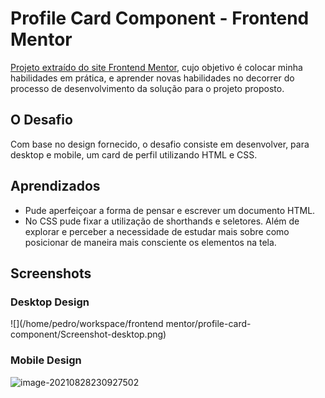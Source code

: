 # Profile Card Component - Frontend Mentor

[Projeto extraído do site Frontend Mentor](https://www.frontendmentor.io/challenges/profile-card-component-cfArpWshJ), cujo objetivo é colocar minha habilidades em prática, e aprender novas habilidades no decorrer do processo de desenvolvimento da solução para o projeto proposto.

<h2>O Desafio</h2> 

Com base no design fornecido, o desafio consiste em desenvolver, para desktop e mobile, um card de perfil utilizando HTML e CSS. 

<h2>Aprendizados</h2>

- Pude aperfeiçoar a forma de pensar e escrever um documento HTML.
- No CSS pude fixar a utilização de shorthands e seletores. Além de explorar e perceber a necessidade de estudar mais sobre como posicionar de maneira mais consciente os elementos na tela.

<h2>Screenshots</h2>

<h3>Desktop Design</h3>
![](/home/pedro/workspace/frontend mentor/profile-card-component/Screenshot-desktop.png)

<h3>Mobile Design</h3>

![image-20210828230927502](/home/pedro/.config/Typora/typora-user-images/image-20210828230927502.png)
